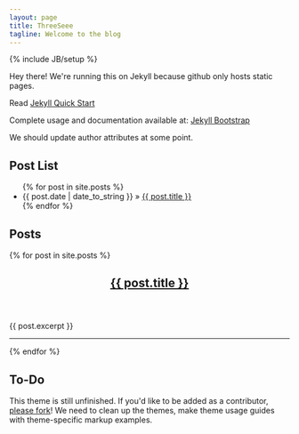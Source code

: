 ```yaml
---
layout: page
title: ThreeSeee
tagline: Welcome to the blog
---
```

{% include JB/setup %}

Hey there! We're running this on Jekyll because github only hosts static pages. 

Read [Jekyll Quick Start](http://jekyllbootstrap.com/usage/jekyll-quick-start.html)

Complete usage and documentation available at: [Jekyll Bootstrap](http://jekyllbootstrap.com)

We should update author attributes at some point. 

## Post List

<ul class="posts">
  {% for post in site.posts %}
    <li><span>{{ post.date | date_to_string }}</span> &raquo; <a href="{{ BASE_PATH }}{{ post.url }}">{{ post.title }}</a></li>
  {% endfor %}
</ul>

## Posts

<!-- Loop in you posts -->
{% for post in site.posts %}
  <!-- Here's the header -->
  <header>
    <h2 class="title"><a href="{{ post.url }}">{{ post.title }}</a></h2>
  </header>

  <!-- Your post's summary goes here -->
  <article>{{ post.excerpt }}</article> 
  <hr>
{% endfor %}

## To-Do

This theme is still unfinished. If you'd like to be added as a contributor, [please fork](http://github.com/plusjade/jekyll-bootstrap)!
We need to clean up the themes, make theme usage guides with theme-specific markup examples.


